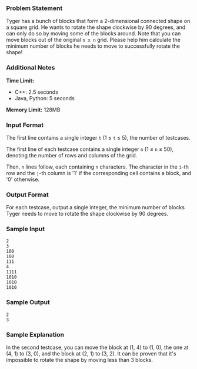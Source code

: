 ### Problem Statement

Tyger has a bunch of blocks that form a 2-dimensional connected shape on a square grid. He wants to rotate the shape clockwise by 90 degrees, and can only do so by moving some of the blocks around. Note that you can move blocks out of the original `n x n` grid. Please help him calculate the minimum number of blocks he needs to move to successfully rotate the shape!

### Additional Notes
**Time Limit:**
*   C++: 2.5 seconds
*   Java, Python: 5 seconds

**Memory Limit:** 128MB

### Input Format
The first line contains a single integer `t` (1 ≤ `t` ≤ 5), the number of testcases.

The first line of each testcase contains a single integer `n` (1 ≤ `n` ≤ 50), denoting the number of rows and columns of the grid.

Then, `n` lines follow, each containing `n` characters. The character in the `i`-th row and the `j`-th column is '1' if the corresponding cell contains a block, and '0' otherwise.

### Output Format
For each testcase, output a single integer, the minimum number of blocks Tyger needs to move to rotate the shape clockwise by 90 degrees.

### Sample Input
```
2
3
100
100
111
4
1111
1010
1010
1010
```

### Sample Output
```
2
3
```

### Sample Explanation
In the second testcase, you can move the block at (1, 4) to (1, 0), the one at (4, 1) to (3, 0), and the block at (2, 1) to (3, 2). It can be proven that it's impossible to rotate the shape by moving less than 3 blocks.